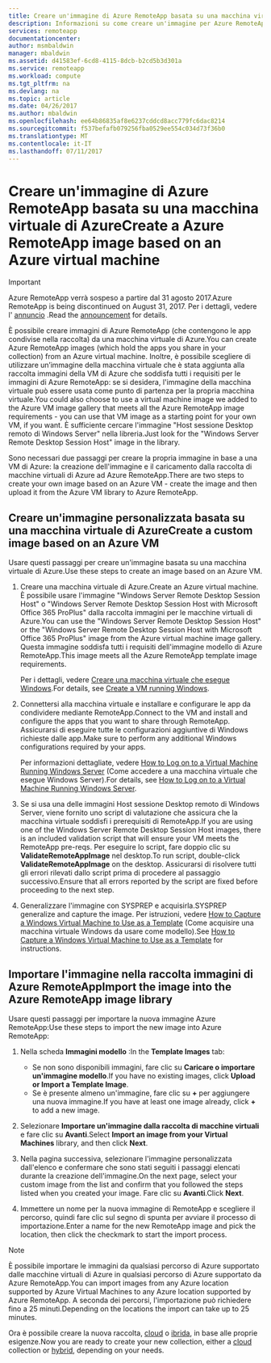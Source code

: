 ```yaml
---
title: Creare un'immagine di Azure RemoteApp basata su una macchina virtuale di Azure | Microsoft Docs
description: Informazioni su come creare un'immagine per Azure RemoteApp iniziando con una macchina virtuale di Azure.
services: remoteapp
documentationcenter: 
author: msmbaldwin
manager: mbaldwin
ms.assetid: d41583ef-6cd8-4115-8dcb-b2cd5b3d301a
ms.service: remoteapp
ms.workload: compute
ms.tgt_pltfrm: na
ms.devlang: na
ms.topic: article
ms.date: 04/26/2017
ms.author: mbaldwin
ms.openlocfilehash: ee64b86835af8e6237cddcd8acc779fc6dac8214
ms.sourcegitcommit: f537befafb079256fba0529ee554c034d73f36b0
ms.translationtype: MT
ms.contentlocale: it-IT
ms.lasthandoff: 07/11/2017
---
```

# <a name="create-a-azure-remoteapp-image-based-on-an-azure-virtual-machine"></a><span data-ttu-id="d54af-103">Creare un'immagine di Azure RemoteApp basata su una macchina virtuale di Azure</span><span class="sxs-lookup"><span data-stu-id="d54af-103">Create a Azure RemoteApp image based on an Azure virtual machine</span></span>
> [!IMPORTANT]
> <span data-ttu-id="d54af-104">Azure RemoteApp verrà sospeso a partire dal 31 agosto 2017.</span><span class="sxs-lookup"><span data-stu-id="d54af-104">Azure RemoteApp is being discontinued on August 31, 2017.</span></span> <span data-ttu-id="d54af-105">Per i dettagli, vedere l' [annuncio](https://go.microsoft.com/fwlink/?linkid=821148) .</span><span class="sxs-lookup"><span data-stu-id="d54af-105">Read the [announcement](https://go.microsoft.com/fwlink/?linkid=821148) for details.</span></span>
> 
> 

<span data-ttu-id="d54af-106">È possibile creare immagini di Azure RemoteApp (che contengono le app condivise nella raccolta) da una macchina virtuale di Azure.</span><span class="sxs-lookup"><span data-stu-id="d54af-106">You can create Azure RemoteApp images (which hold the apps you share in your collection) from an Azure virtual machine.</span></span> <span data-ttu-id="d54af-107">Inoltre, è possibile scegliere di utilizzare un’immagine della macchina virtuale che è stata aggiunta alla raccolta immagini della VM di Azure che soddisfa tutti i requisiti per le immagini di Azure RemoteApp: se si desidera, l'immagine della macchina virtuale può essere usata come punto di partenza per la propria macchina virtuale.</span><span class="sxs-lookup"><span data-stu-id="d54af-107">You could also choose to use a virtual machine image we added to the Azure VM image gallery that meets all the Azure RemoteApp image requirements - you can use that VM image as a starting point for your own VM, if you want.</span></span> <span data-ttu-id="d54af-108">È sufficiente cercare l'immagine "Host sessione Desktop remoto di Windows Server" nella libreria.</span><span class="sxs-lookup"><span data-stu-id="d54af-108">Just look for the "Windows Server Remote Desktop Session Host" image in the library.</span></span>

<span data-ttu-id="d54af-109">Sono necessari due passaggi per creare la propria immagine in base a una VM di Azure: la creazione dell'immagine e il caricamento dalla raccolta di macchine virtuali di Azure ad Azure RemoteApp.</span><span class="sxs-lookup"><span data-stu-id="d54af-109">There are two steps to create your own image based on an Azure VM - create the image and then upload it from the Azure VM library to Azure RemoteApp.</span></span>

## <a name="create-a-custom-image-based-on-an-azure-vm"></a><span data-ttu-id="d54af-110">Creare un'immagine personalizzata basata su una macchina virtuale di Azure</span><span class="sxs-lookup"><span data-stu-id="d54af-110">Create a custom image based on an Azure VM</span></span>
<span data-ttu-id="d54af-111">Usare questi passaggi per creare un'immagine basata su una macchina virtuale di Azure.</span><span class="sxs-lookup"><span data-stu-id="d54af-111">Use these steps to create an image based on an Azure VM.</span></span>

1. <span data-ttu-id="d54af-112">Creare una macchina virtuale di Azure.</span><span class="sxs-lookup"><span data-stu-id="d54af-112">Create an Azure virtual machine.</span></span> <span data-ttu-id="d54af-113">È possibile usare l'immagine "Windows Server Remote Desktop Session Host" o "Windows Server Remote Desktop Session Host with Microsoft Office 365 ProPlus" dalla raccolta immagini per le macchine virtuali di Azure.</span><span class="sxs-lookup"><span data-stu-id="d54af-113">You can use the "Windows Server Remote Desktop Session Host" or the "Windows Server Remote Desktop Session Host with Microsoft Office 365 ProPlus" image from the Azure virtual machine image gallery.</span></span> <span data-ttu-id="d54af-114">Questa immagine soddisfa tutti i requisiti dell'immagine modello di Azure RemoteApp.</span><span class="sxs-lookup"><span data-stu-id="d54af-114">This image meets all the Azure RemoteApp template image requirements.</span></span>
   
    <span data-ttu-id="d54af-115">Per i dettagli, vedere [Creare una macchina virtuale che esegue Windows](../virtual-machines/virtual-machines-windows-hero-tutorial.md?toc=%2fazure%2fvirtual-machines%2fwindows%2ftoc.json).</span><span class="sxs-lookup"><span data-stu-id="d54af-115">For details, see [Create a VM running Windows](../virtual-machines/virtual-machines-windows-hero-tutorial.md?toc=%2fazure%2fvirtual-machines%2fwindows%2ftoc.json).</span></span>
2. <span data-ttu-id="d54af-116">Connettersi alla macchina virtuale e installare e configurare le app da condividere mediante RemoteApp.</span><span class="sxs-lookup"><span data-stu-id="d54af-116">Connect to the VM and install and configure the apps that you want to share through RemoteApp.</span></span> <span data-ttu-id="d54af-117">Assicurarsi di eseguire tutte le configurazioni aggiuntive di Windows richieste dalle app.</span><span class="sxs-lookup"><span data-stu-id="d54af-117">Make sure to perform any additional Windows configurations required by your apps.</span></span>
   
    <span data-ttu-id="d54af-118">Per informazioni dettagliate, vedere [How to Log on to a Virtual Machine Running Windows Server](../virtual-machines/windows/classic/connect-logon.md?toc=%2fazure%2fvirtual-machines%2fwindows%2fclassic%2ftoc.json) (Come accedere a una macchina virtuale che esegue Windows Server).</span><span class="sxs-lookup"><span data-stu-id="d54af-118">For details, see [How to Log on to a Virtual Machine Running Windows Server](../virtual-machines/windows/classic/connect-logon.md?toc=%2fazure%2fvirtual-machines%2fwindows%2fclassic%2ftoc.json).</span></span>
3. <span data-ttu-id="d54af-119">Se si usa una delle immagini Host sessione Desktop remoto di Windows Server, viene fornito uno script di valutazione che assicura che la macchina virtuale soddisfi i prerequisiti di RemoteApp.</span><span class="sxs-lookup"><span data-stu-id="d54af-119">If you are using one of the Windows Server Remote Desktop Session Host images, there is an included validation script that will ensure your VM meets the RemoteApp pre-reqs.</span></span> <span data-ttu-id="d54af-120">Per eseguire lo script, fare doppio clic su **ValidateRemoteAppImage** nel desktop.</span><span class="sxs-lookup"><span data-stu-id="d54af-120">To run script, double-click **ValidateRemoteAppImage** on the desktop.</span></span> <span data-ttu-id="d54af-121">Assicurarsi di risolvere tutti gli errori rilevati dallo script prima di procedere al passaggio successivo.</span><span class="sxs-lookup"><span data-stu-id="d54af-121">Ensure that all errors reported by the script are fixed before proceeding to the next step.</span></span>
4. <span data-ttu-id="d54af-122">Generalizzare l'immagine con SYSPREP e acquisirla.</span><span class="sxs-lookup"><span data-stu-id="d54af-122">SYSPREP generalize and capture the image.</span></span> <span data-ttu-id="d54af-123">Per istruzioni, vedere [How to Capture a Windows Virtual Machine to Use as a Template](../virtual-machines/windows/classic/capture-image.md?toc=%2fazure%2fvirtual-machines%2fwindows%2fclassic%2ftoc.json) (Come acquisire una macchina virtuale Windows da usare come modello).</span><span class="sxs-lookup"><span data-stu-id="d54af-123">See [How to Capture a Windows Virtual Machine to Use as a Template](../virtual-machines/windows/classic/capture-image.md?toc=%2fazure%2fvirtual-machines%2fwindows%2fclassic%2ftoc.json) for instructions.</span></span>

## <a name="import-the-image-into-the-azure-remoteapp-image-library"></a><span data-ttu-id="d54af-124">Importare l'immagine nella raccolta immagini di Azure RemoteApp</span><span class="sxs-lookup"><span data-stu-id="d54af-124">Import the image into the Azure RemoteApp image library</span></span>
<span data-ttu-id="d54af-125">Usare questi passaggi per importare la nuova immagine Azure RemoteApp:</span><span class="sxs-lookup"><span data-stu-id="d54af-125">Use these steps to import the new image into Azure RemoteApp:</span></span>

1. <span data-ttu-id="d54af-126">Nella scheda **Immagini modello** :</span><span class="sxs-lookup"><span data-stu-id="d54af-126">In the **Template Images** tab:</span></span>
   
   * <span data-ttu-id="d54af-127">Se non sono disponibili immagini, fare clic su **Caricare o importare un'immagine modello**.</span><span class="sxs-lookup"><span data-stu-id="d54af-127">If you have no existing images, click **Upload or Import a Template Image**.</span></span>
   * <span data-ttu-id="d54af-128">Se è presente almeno un'immagine, fare clic su **+** per aggiungere una nuova immagine.</span><span class="sxs-lookup"><span data-stu-id="d54af-128">If you have at least one image already, click **+** to add a new image.</span></span>
2. <span data-ttu-id="d54af-129">Selezionare **Importare un'immagine dalla raccolta di macchine virtuali** e fare clic su **Avanti**.</span><span class="sxs-lookup"><span data-stu-id="d54af-129">Select **Import an image from your Virtual Machines** library, and then click **Next**.</span></span>
3. <span data-ttu-id="d54af-130">Nella pagina successiva, selezionare l'immagine personalizzata dall'elenco e confermare che sono stati seguiti i passaggi elencati durante la creazione dell'immagine.</span><span class="sxs-lookup"><span data-stu-id="d54af-130">On the next page, select your custom image from the list and confirm that you followed the steps listed when you created your image.</span></span> <span data-ttu-id="d54af-131">Fare clic su **Avanti**.</span><span class="sxs-lookup"><span data-stu-id="d54af-131">Click **Next**.</span></span>
4. <span data-ttu-id="d54af-132">Immettere un nome per la nuova immagine di RemoteApp e scegliere il percorso, quindi fare clic sul segno di spunta per avviare il processo di importazione.</span><span class="sxs-lookup"><span data-stu-id="d54af-132">Enter a name for the new RemoteApp image and pick the location, then click the checkmark to start the import process.</span></span>

> [!NOTE]
> <span data-ttu-id="d54af-133">È possibile importare le immagini da qualsiasi percorso di Azure supportato dalle macchine virtuali di Azure in qualsiasi percorso di Azure supportato da Azure RemoteApp.</span><span class="sxs-lookup"><span data-stu-id="d54af-133">You can import images from any Azure location supported by Azure Virtual Machines to any Azure location supported by Azure RemoteApp.</span></span> <span data-ttu-id="d54af-134">A seconda dei percorsi, l'importazione può richiedere fino a 25 minuti.</span><span class="sxs-lookup"><span data-stu-id="d54af-134">Depending on the locations the import can take up to 25 minutes.</span></span>
> 
> 

<span data-ttu-id="d54af-135">Ora è possibile creare la nuova raccolta, [cloud](remoteapp-create-cloud-deployment.md) o [ibrida](remoteapp-create-hybrid-deployment.md), in base alle proprie esigenze.</span><span class="sxs-lookup"><span data-stu-id="d54af-135">Now you are ready to create your new collection, either a [cloud](remoteapp-create-cloud-deployment.md) collection or [hybrid](remoteapp-create-hybrid-deployment.md), depending on your needs.</span></span>

